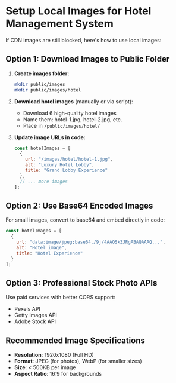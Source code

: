 # Setup Local Images for Hotel Management System

If CDN images are still blocked, here's how to use local images:

## Option 1: Download Images to Public Folder

1. **Create images folder:**
   ```bash
   mkdir public/images
   mkdir public/images/hotel
   ```

2. **Download hotel images** (manually or via script):
   - Download 6 high-quality hotel images
   - Name them: hotel-1.jpg, hotel-2.jpg, etc.
   - Place in `/public/images/hotel/`

3. **Update image URLs in code:**
   ```javascript
   const hotelImages = [
     {
       url: "/images/hotel/hotel-1.jpg",
       alt: "Luxury Hotel Lobby",
       title: "Grand Lobby Experience"
     },
     // ... more images
   ];
   ```

## Option 2: Use Base64 Encoded Images

For small images, convert to base64 and embed directly in code:

```javascript
const hotelImages = [
  {
    url: "data:image/jpeg;base64,/9j/4AAQSkZJRgABAQAAAQ...",
    alt: "Hotel image",
    title: "Hotel Experience"
  }
];
```

## Option 3: Professional Stock Photo APIs

Use paid services with better CORS support:
- Pexels API
- Getty Images API  
- Adobe Stock API

## Recommended Image Specifications

- **Resolution**: 1920x1080 (Full HD)
- **Format**: JPEG (for photos), WebP (for smaller sizes)
- **Size**: < 500KB per image
- **Aspect Ratio**: 16:9 for backgrounds
